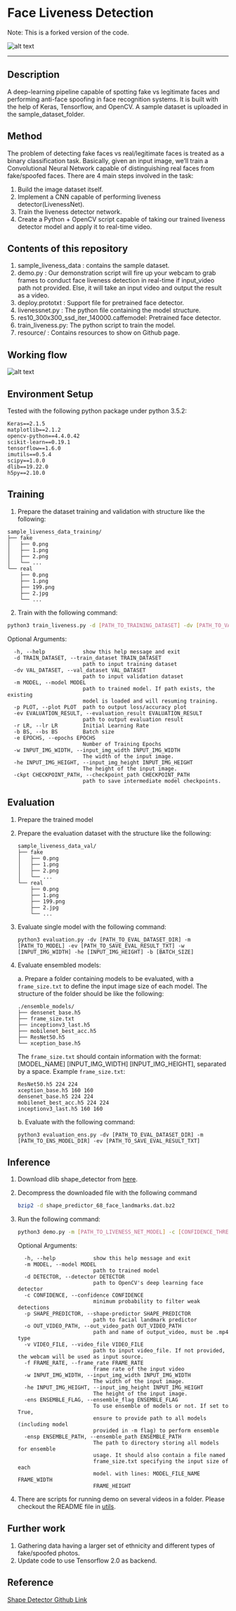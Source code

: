 # Face Liveness Detection

Note: This is a forked version of the code.

![alt text](https://github.com/sakethbachu/Face-Liveness-Detection/blob/master/sample_liveness_data/Desc%20info/livenessg.gif "Logo Title Text 1")

---
## Description
A deep-learning pipeline capable of spotting fake vs legitimate faces and performing anti-face spoofing in face recognition systems. It is built with the help of Keras, Tensorflow, and OpenCV. A sample dataset is uploaded in the sample_dataset_folder.

## Method
The problem of detecting fake faces vs real/legitimate faces is treated as a binary classification task. Basically, given an input image, we’ll train a Convolutional Neural Network capable of distinguishing real faces from fake/spoofed faces. There are 4 main steps involved in the task:
 1. Build the image dataset itself.
 2. Implement a CNN capable of performing liveness detector(LivenessNet).
 3. Train the liveness detector network.
  4. Create a Python + OpenCV script capable of taking our trained liveness detector model and apply it to real-time video.

## Contents of this repository
1. sample_liveness_data : contains the sample dataset.
3. demo.py : Our demonstration script will fire up your webcam to grab frames to conduct face liveness detection in real-time if input_video path not provided. Else, it will take an input video and output the result as a video.
3. deploy.prototxt : Support file for pretrained face detector. 
7. livenessnet.py : The python file containing the model structure.
8. res10_300x300_ssd_iter_140000.caffemodel: Pretrained face detector.
9. train_liveness.py: The python script to train the model.
7. resource/ : Contains resources to show on Github page.


## Working flow
![alt text](https://github.com/sakethbachu/liveness_detection/blob/master/sample_liveness_data/Desc%20info/workflow.png "Logo Title Text 1")

## Environment Setup

Tested with the following python package under python 3.5.2:

```
Keras==2.1.5
matplotlib==2.1.2
opencv-python==4.4.0.42
scikit-learn==0.19.1
tensorflow==1.6.0
imutils==0.5.4
scipy==1.0.0
dlib==19.22.0
h5py==2.10.0
```

## Training

1. Prepare the dataset training and validation with structure like the following:

```
sample_liveness_data_training/
├── fake
│   ├── 0.png
│   ├── 1.png
│   ├── 2.png
│   └── ...
└── real
    ├── 0.png
    ├── 1.png
    ├── 199.png
    ├── 2.jpg
    └── ...
```

2. Train with the following command:

```bash
python3 train_liveness.py -d [PATH_TO_TRAINING_DATASET] -dv [PATH_TO_VAL_DATASET] --model [PATH_TO_SAVE_MODEL]
```

Optional Arguments:

```
  -h, --help            show this help message and exit
  -d TRAIN_DATASET, --train_dataset TRAIN_DATASET
                        path to input training dataset
  -dv VAL_DATASET, --val_dataset VAL_DATASET
                        path to input validation dataset
  -m MODEL, --model MODEL
                        path to trained model. If path exists, the existing
                        model is loaded and will resuming training.
  -p PLOT, --plot PLOT  path to output loss/accuracy plot
  -ev EVALUATION_RESULT, --evaluation_result EVALUATION_RESULT
                        path to output evaluation result
  -r LR, --lr LR        Initial Learning Rate
  -b BS, --bs BS        Batch size
  -e EPOCHS, --epochs EPOCHS
                        Number of Training Epochs
  -w INPUT_IMG_WIDTH, --input_img_width INPUT_IMG_WIDTH
                        The width of the input image.
  -he INPUT_IMG_HEIGHT, --input_img_height INPUT_IMG_HEIGHT
                        The height of the input image.
  -ckpt CHECKPOINT_PATH, --checkpoint_path CHECKPOINT_PATH
                        path to save intermediate model checkpoints.
```





## Evaluation

1. Prepare the trained model

2. Prepare the evaluation dataset with the structure like the following:

   ```
   sample_liveness_data_val/
   ├── fake
   │   ├── 0.png
   │   ├── 1.png
   │   ├── 2.png
   │   └── ...
   └── real
       ├── 0.png
       ├── 1.png
       ├── 199.png
       ├── 2.jpg
       └── ...
   ```

3. Evaluate single model with the following command:

   ```
   python3 evaluation.py -dv [PATH_TO_EVAL_DATASET_DIR] -m [PATH_TO_MODEL] -ev [PATH_TO_SAVE_EVAL_RESULT_TXT] -w [INPUT_IMG_WIDTH] -he [INPUT_IMG_HEIGHT] -b [BATCH_SIZE]

4. Evaluate ensembled models:

   a.  Prepare a folder containing models to be evaluated, with a `frame_size.txt` to define the input image size of each model. The structure of the folder should be like the following:

   ```
   ./ensemble_models/
   ├── densenet_base.h5
   ├── frame_size.txt
   ├── inceptionv3_last.h5
   ├── mobilenet_best_acc.h5
   ├── ResNet50.h5
   └── xception_base.h5
   ```

   The `frame_size.txt` should contain information with the format: [MODEL_NAME] [INPUT_IMG_WIDTH] [INPUT_IMG_HEIGHT], separated by a space. Example `frame_size.txt`:

   ```
   ResNet50.h5 224 224
   xception_base.h5 160 160
   densenet_base.h5 224 224
   mobilenet_best_acc.h5 224 224
   inceptionv3_last.h5 160 160
   ```

   b. Evaluate with the following command:

   ```
   python3 evaluation_ens.py -dv [PATH_TO_EVAL_DATASET_DIR] -m [PATH_TO_ENS_MODEL_DIR] -ev [PATH_TO_SAVE_EVAL_RESULT_TXT]
   ```

   

## Inference

1. Download dlib shape_detector from [here](https://github.com/davisking/dlib-models/blob/master/shape_predictor_68_face_landmarks.dat.bz2).

2. Decompress the downloaded file with the following command

   ```bash
   bzip2 -d shape_predictor_68_face_landmarks.dat.bz2
   ```

3. Run the following command:

   ```bash
   python3 demo.py -m [PATH_TO_LIVENESS_NET_MODEL] -c [CONFIDENCE_THRESHOLD] -p shape_predictor_68_face_landmarks.dat -d [PATH_TO_FOLDER_CONTAINING_deploy.prototxt] -o [OUTPUT_VIDEO_PATH] -v [INPUT_VIDEO_PATH] -f [FRAME_RATE]
   ```

   Optional Arguments:

   ```
     -h, --help            show this help message and exit
     -m MODEL, --model MODEL
                           path to trained model
     -d DETECTOR, --detector DETECTOR
                           path to OpenCV's deep learning face detector
     -c CONFIDENCE, --confidence CONFIDENCE
                           minimum probability to filter weak detections
     -p SHAPE_PREDICTOR, --shape-predictor SHAPE_PREDICTOR
                           path to facial landmark predictor
     -o OUT_VIDEO_PATH, --out_video_path OUT_VIDEO_PATH
                           path and name of output_video, must be .mp4 type
     -v VIDEO_FILE, --video_file VIDEO_FILE
                           path to input video_file. If not provided, the webcam will be used as input source.
     -f FRAME_RATE, --frame_rate FRAME_RATE
                           frame rate of the input video
     -w INPUT_IMG_WIDTH, --input_img_width INPUT_IMG_WIDTH
                           The width of the input image.
     -he INPUT_IMG_HEIGHT, --input_img_height INPUT_IMG_HEIGHT
                           The height of the input image.
     -ens ENSEMBLE_FLAG, --ensemble_flag ENSEMBLE_FLAG
                           To use ensemble of models or not. If set to True,
                           ensure to provide path to all models (including model
                           provided in -m flag) to perform ensemble
     -ensp ENSEMBLE_PATH, --ensemble_path ENSEMBLE_PATH
                           The path to directory storing all models for ensemble
                           usage. It should also contain a file named
                           frame_size.txt specifying the input size of each
                           model. with lines: MODEL_FILE_NAME FRAME_WIDTH
                           FRAME_HEIGHT
   ```

4. There are scripts for running demo on several videos in a folder. Please checkout the README file in [utils](https://github.com/eurc17/Face-Liveness-Detection/tree/master/utils).

## Further work

1. Gathering data having a larger set of ethnicity and different types of fake/spoofed photos.
2. Update code to use Tensorflow 2.0 as backend.

## Reference

[Shape Detector Github Link](https://github.com/davisking/dlib-models)

